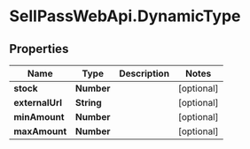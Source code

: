 # SellPassWebApi.DynamicType

## Properties

Name | Type | Description | Notes
------------ | ------------- | ------------- | -------------
**stock** | **Number** |  | [optional] 
**externalUrl** | **String** |  | [optional] 
**minAmount** | **Number** |  | [optional] 
**maxAmount** | **Number** |  | [optional] 



